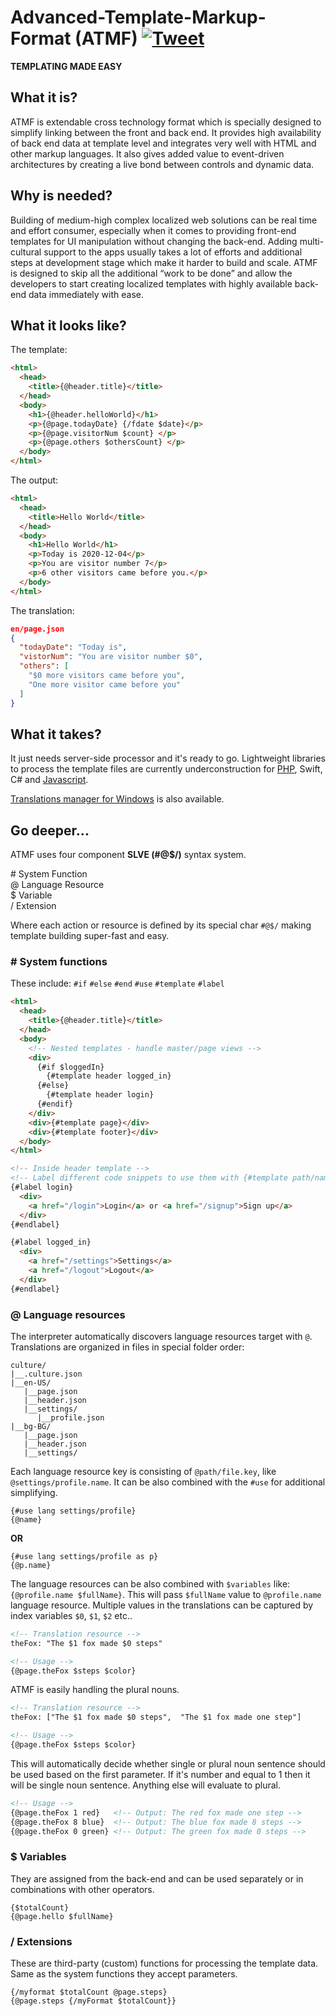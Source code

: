 # Advanced-Template-Markup-Format (ATMF) [![Tweet](https://img.shields.io/twitter/url/http/shields.io.svg?style=social)](https://twitter.com/intent/tweet?text=Build%20complex%20localized%20web%20solutions%20and%20apps%20with%20%23ATMF%0A%0A&url=https://github.com/skito/ATMF)

__TEMPLATING MADE EASY__

## What it is?
ATMF is extendable cross technology format which is specially designed to simplify linking between the front and back end. It provides high availability of back end data at template level and integrates very well with HTML and other markup languages. It also gives added value to event-driven architectures by creating a live bond between controls and dynamic data.


## Why is needed?
Building of medium-high complex localized web solutions can be real time and effort consumer, especially when it comes to providing front-end templates for UI manipulation without changing the back-end. Adding multi-cultural support to the apps usually takes a lot of efforts and additional steps at development stage which make it harder to build and scale. ATMF is designed to skip all the additional “work to be done” and allow the developers to start creating localized templates with highly available back-end data immediately with ease.


## What it looks like?
The template:
```html
<html>
  <head>
    <title>{@header.title}</title>
  </head>
  <body>
    <h1>{@header.helloWorld}</h1>
    <p>{@page.todayDate} {/fdate $date}</p>
    <p>{@page.visitorNum $count} </p>
    <p>{@page.others $othersCount} </p>
  </body>
</html>
```

The output:
```html
<html>
  <head>
    <title>Hello World</title>
  </head>
  <body>
    <h1>Hello World</h1>
    <p>Today is 2020-12-04</p>
    <p>You are visitor number 7</p>
    <p>6 other visitors came before you.</p>
  </body>
</html>
```

The translation:<br>
```json
en/page.json
{
  "todayDate": "Today is",
  "vistorNum": "You are visitor number $0",
  "others": [
    "$0 more visitors came before you", 
    "One more visitor came before you"
  ]
}

```

## What it takes?
It just needs server-side processor and it's ready to go. Lightweight libraries to process the template files are currently underconstruction for [PHP](https://github.com/skito/ATMF-PHP), Swift, C# and [Javascript](https://github.com/skito/ATMF-JS).

[Translations manager for Windows](https://github.com/skito/ATMF-TranslationsTool-Windows) is also available.

## Go deeper...
ATMF uses four component __SLVE (#@$/)__ syntax system.

\#   System Function<br>
@    Language Resource<br>
$    Variable<br>
/    Extension<br>

Where each action or resource is defined by its special char ``#@$/`` making template building super-fast and easy.


### \# System functions
These include: ``#if`` ``#else`` ``#end`` ``#use`` ``#template`` ``#label``

```html
<html>
  <head>
    <title>{@header.title}</title>
  </head>
  <body>
    <!-- Nested templates - handle master/page views -->
    <div>
      {#if $loggedIn}
        {#template header logged_in}
      {#else}
        {#template header login}
      {#endif}
    </div>
    <div>{#template page}</div>
    <div>{#template footer}</div>
  </body>
</html>
```

```html
<!-- Inside header template -->
<!-- Label different code snippets to use them with {#template path/name label} -->
{#label login}
  <div>
    <a href="/login">Login</a> or <a href="/signup">Sign up</a>
  </div>
{#endlabel}

{#label logged_in}
  <div>
    <a href="/settings">Settings</a>  
    <a href="/logout">Logout</a>
  </div>
{#endlabel}
```

### @ Language resources
The interpreter automatically discovers language resources target with ``@``. Translations are organized in files in special folder order:

```
culture/
|__.culture.json
|__en-US/
   |__page.json
   |__header.json
   |__settings/
      |__profile.json
|__bg-BG/
   |__page.json
   |__header.json
   |__settings/
```

Each language resource key is consisting of ``@path/file.key``, like ``@settings/profile.name``. It can be also combined with the ``#use`` for additional simplifying.

```
{#use lang settings/profile}
{@name}
```
__OR__
```
{#use lang settings/profile as p}
{@p.name}
```

The language resources can be also combined with ``$variables`` like: ``{@profile.name $fullName}``. This will pass ``$fullName`` value to ``@profile.name`` language resource. Multiple values in the translations can be captured by index variables ``$0``, ``$1``, ``$2`` etc..

```html
<!-- Translation resource -->
theFox: "The $1 fox made $0 steps" 

<!-- Usage -->
{@page.theFox $steps $color}
```

ATMF is easily handling the plural nouns.

```html
<!-- Translation resource -->
theFox: ["The $1 fox made $0 steps",  "The $1 fox made one step"]

<!-- Usage -->
{@page.theFox $steps $color}
```

This will automatically decide whether single or plural noun sentence should be used based on the first parameter. If it's number and equal to 1 then it will be single noun sentence. Anything else will evaluate to plural.

```html
<!-- Usage -->
{@page.theFox 1 red}   <!-- Output: The red fox made one step -->
{@page.theFox 8 blue}  <!-- Output: The blue fox made 8 steps -->
{@page.theFox 0 green} <!-- Output: The green fox made 0 steps -->
```

### $ Variables
They are assigned from the back-end and can be used separately or in combinations with other operators.

```
{$totalCount}
{@page.hello $fullName}
```

### / Extensions
These are third-party (custom) functions for processing the template data. Same as the system functions they accept parameters.

```
{/myformat $totalCount @page.steps}
{@page.steps {/myFormat $totalCount}}
```



